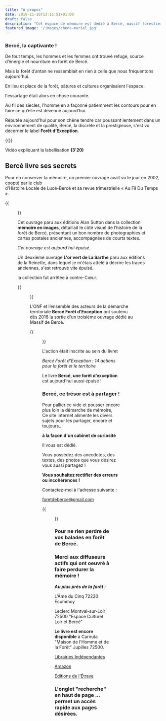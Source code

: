 ```yaml
---
title: "A propos"
date: 2019-11-16T13:15:51+01:00
draft: false
description: "Cet espace de mémoire est dédié à Bercé, massif forestier du sud Sarthe."
featured_image: '/images/chene-muriel.jpg'
---
```




### Bercé, la captivante !


De tout temps, les hommes et les femmes ont trouvé refuge,
  source d’énergie et nourriture en forêt de Bercé.
  
Mais la forêt d’antan ne ressemblait en rien à celle que nous fréquentons aujourd'hui.

En lieu et place de la forêt, pâtures et cultures organisaient l'espace.

l'essartage était alors en chose courante.
  
Au fil des siècles, l’homme en a façonné patiemment les contours
  pour en faire ce qu’elle est devenue aujourd’hui.

Réputée aujourd'hui pour son chêne tendre car poussant 
lentement dans un environnement de qualité, 
Bercé, la discrète et la prestigieuse, 
s'est vu décerner le label **Forêt d’Exception**.
  
{{<youtube id="Ye9yVmQM3AQ">}}
  
Vidéo expliquant la labellisation **(3'20)**
  
  
## Bercé livre ses secrets 
  
Pour en conserver la mémoire, un premier ouvrage 
  avait vu le jour en 2002, coopté par le club  
  d’Histoire Locale de Lucé-Bercé et sa revue 
  trimestrielle « Au Fil Du Temps ».
  
{{<figure src="/images/articles/lemassifforestierdeberce.jpg" title="Le premier ouvrage sorti en 2002">}} 

Cet ouvrage paru aux éditions Alan Sutton dans la collection
  **mémoire en images**, détaillait le côté visuel de l’histoire 
  de la forêt de Bercé, présentant un bon nombre de photographies et
  cartes postales anciennes, accompagnées de courts textes. 
  
*Cet ouvrage est aujourd’hui épuisé.*

Un deuxième ouvrage **L'or vert de La Sarthe** paru aux éditions de la Reinette,
dans lequel je m'étais attelé à décrire les traces anciennes, s'est retrouvé vite épuisé.

la collection fut arrêtée à contre-Cœur.  
 
{{<figure src="/images/articles/kervella.jpg" title="Le second ouvrage paru en 2007">}}  
  
 L’ONF et l’ensemble des acteurs de la démarche territoriale 
  **Bercé Forêt d’Exception** ont soutenu dès 2016 
  la sortie d'un troisième ouvrage dédié au Massif de Bercé.
  
{{<figure src="/images/articles/livre-berce-une-foret-d-exception.jpg" title="Le dernier livre paru le 06 juin 2018 aux éditions Étrave">}}

L'action était inscrite au sein du livret
  
*Bercé Forêt d’Exception : 14 actions pour la forêt et le territoire*
  
Le livre **Bercé, une forêt d’exception** est aujourd'hui aussi épuisé !
 
### Bercé, ce trésor est à partager !

Pour pallier ce vide et pousser encore plus loin la démarche de mémoire,  
Ce site internet alimente les divers sujets pour les partager, encore et toujours… 

**à la façon d'un cabinet de curiosité**  

Il vous est dédié.
  
Vous possédez des anecdotes, des textes, des photos que vous désirez vous aussi partagez !
  
**Vous souhaitez rectifier des erreurs ou incohérences !**
  
Contactez-moi à l'adresse suivante :
  
foretdeberce@gmail.com 

  
{{<figure src="/images/articles/03122.jpg" title="Pensez à indexer ce site sur vos écrans d'accueil">}} 
  
### Pour ne rien perdre de vos balades en forêt de Bercé. 

  
### Merci aux diffuseurs actifs qui ont oeuvré à faire perdurer la mémoire !
 
***Au plus près de la forêt :*** 
  
L'Âme du Cinq 72220 Écommoy

Leclerc Montval-sur-Loir 72500 "Espace Culturel Loir et Bercé" 

**Le livre est encore disponible** à Carnuta "Maison de l'Homme et de la Forêt" Jupilles 72500.
  

  
  
[Librairies Indépendantes](https://www.librairiesindependantes.com/product/9782359920529/)
  
[Amazon](https://www.amazon.fr/Berc%C3%A9-for%C3%AAt-dexception-Yves-Gouchet/dp/2359920529)
  
[Éditions de l'Étrave](http://www.editions-etrave.fr/pub-inclass-berce.html)  


  
### L'onglet "recherche" en haut de page ... permet un accès rapide aux pages désirées.  

